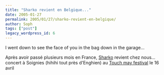 ```yaml
---
title: "Sharko revient en Belgique..."
date: 2005-01-27
permalink: 2005/01/27/sharko-revient-en-belgique/
author: Soph
tags: ["post"]
legacy_wordpress_id: 6
---
```


I went down to see the face of you in the bag down in the garage...

<!-- excerpt -->

Après avoir passé plusieurs mois en France, <a href="http://www.sharko.be" hreflang="fr">Sharko</a> revient chez nous... concert à Soignies (hihihi tout près d'Enghien) au <a href="http://www.touchmayfestival.be/" hreflang="fr">Touch may festival</a> le 16 avril
